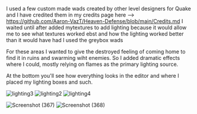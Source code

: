 I used a few custom made wads created by other level designers for Quake and I have credited them in my credits page here --> https://github.com/Aaron-VazT/Heaven-Defense/blob/main/Credits.md
I waited until after added mytextures to add lighting because it would allow me to see what textures worked ebst and how the lighting worked better than it would have had I used the greybox wads

For these areas I wanted to give the destroyed feeling of coming home to find it in ruins and swarming wiht enemies. So I added dramatic effects where I could, mostly relying on flames as the primary lighting source.

At the bottom you'll see how everything looks in the editor and where I placed my lighting boxes and such. 

![lighting3](https://github.com/user-attachments/assets/f2af22c6-3dd8-43a2-ba1e-16353b6c41f2)
![lighting2](https://github.com/user-attachments/assets/f3ed71e8-5a8e-4cf6-ace7-2ed867f87808)
![lighting4](https://github.com/user-attachments/assets/2b13ac22-2c77-43fa-8261-8cf2bfb89fb6)




![Screenshot (367)](https://github.com/user-attachments/assets/541ccb4f-eb41-4e4b-9c12-ccdb1bac52e5)
![Screenshot (368)](https://github.com/user-attachments/assets/bde476be-0186-49ce-b936-8094f3c35541)

